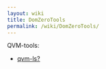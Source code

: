```yaml
---
layout: wiki
title: DomZeroTools
permalink: /wiki/DomZeroTools/
---
```


QVM-tools:

-   [qvm-ls?](/wiki/QvmLs)

